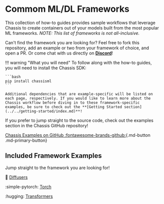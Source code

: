 # Commom ML/DL Frameworks

This collection of how-to guides provides sample workflows that leverage Chassis to create containers out of your models built from the most popular ML frameworks. *NOTE: This list of frameworks is not all-inclusive.* 

Can't find the framework you are looking for? Feel free to fork this repository, add an example or two from your framework of choice, and open a PR. Or come chat with us directly on **[Discord](https://discord.gg/tdfXFY2y)**!

!!! warning "What you will need"
    To follow along with the how-to guides, you will need to install the Chassis SDK:

    ```bash
    pip install chassisml
    ```

    Additional dependencies that are example-specific will be listed on each page, respectively. If you would like to learn more about the Chassis workflow before diving in to these framework-specific examples, be sure to check out the **[Getting Started section](../../getting-started/index.md)**!

If you prefer to jump straight to the source code, check out the examples section in the Chassis GitHub repository!

<!-- TODO: center -->
[Chassis Examples on GitHub :fontawesome-brands-github:](https://github.com/modzy/chassis/tree/main/chassisml_sdk/examples){.md-button .md-primary-button}

## Included Framework Examples

Jump straight to the framework you are looking for!

:firecracker: [Diffusers](./diffusers.md)

<!-- :simple-scikitlearn: [Scikit-learn](./sklearn.md) -->

<!-- :simple-tensorflow: [Tensorflow](./tensorflow.md) -->

:simple-pytorch: [Torch](./torch.md)

:hugging: [Transformers](./transformers.md)

